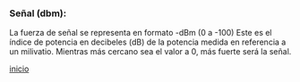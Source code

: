 ### Señal (dbm):
La fuerza de señal se representa en formato -dBm (0 a -100) Este es el índice de potencia en decibeles (dB) de la potencia medida en referencia a un milivatio. Mientras más cercano sea el valor a 0, más fuerte será la señal.

[inicio](../README.md)
